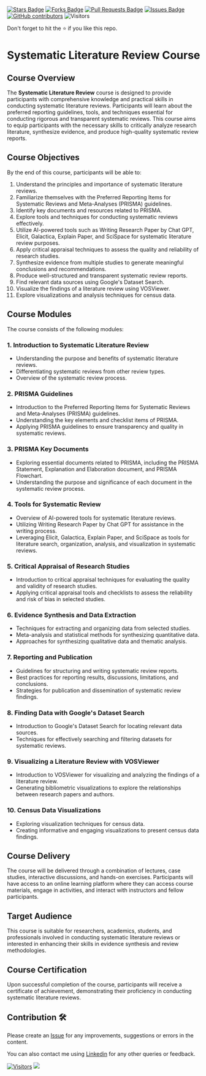 <a href="https://github.com/drshahizan/courses/stargazers"><img src="https://img.shields.io/github/stars/drshahizan/courses" alt="Stars Badge"/></a>
<a href="https://github.com/drshahizan/courses/network/members"><img src="https://img.shields.io/github/forks/drshahizan/courses" alt="Forks Badge"/></a>
<a href="https://github.com/drshahizan/courses/pulls"><img src="https://img.shields.io/github/issues-pr/drshahizan/courses" alt="Pull Requests Badge"/></a>
<a href="https://github.com/drshahizan/courses/issues"><img src="https://img.shields.io/github/issues/drshahizan/courses" alt="Issues Badge"/></a>
<a href="https://github.com/drshahizan/courses/graphs/contributors"><img alt="GitHub contributors" src="https://img.shields.io/github/contributors/drshahizan/courses?color=2b9348"></a>
![Visitors](https://api.visitorbadge.io/api/visitors?path=https%3A%2F%2Fgithub.com%2Fdrshahizan%2Fcourses&labelColor=%23d9e3f0&countColor=%23697689&style=flat)

Don't forget to hit the :star: if you like this repo.


# Systematic Literature Review Course

## Course Overview
The **Systematic Literature Review** course is designed to provide participants with comprehensive knowledge and practical skills in conducting systematic literature reviews. Participants will learn about the preferred reporting guidelines, tools, and techniques essential for conducting rigorous and transparent systematic reviews. This course aims to equip participants with the necessary skills to critically analyze research literature, synthesize evidence, and produce high-quality systematic review reports.

## Course Objectives
By the end of this course, participants will be able to:

1. Understand the principles and importance of systematic literature reviews.
2. Familiarize themselves with the Preferred Reporting Items for Systematic Reviews and Meta-Analyses (PRISMA) guidelines.
3. Identify key documents and resources related to PRISMA.
4. Explore tools and techniques for conducting systematic reviews effectively.
5. Utilize AI-powered tools such as Writing Research Paper by Chat GPT, Elicit, Galactica, Explain Paper, and SciSpace for systematic literature review purposes.
6. Apply critical appraisal techniques to assess the quality and reliability of research studies.
7. Synthesize evidence from multiple studies to generate meaningful conclusions and recommendations.
8. Produce well-structured and transparent systematic review reports.
9. Find relevant data sources using Google's Dataset Search.
10. Visualize the findings of a literature review using VOSViewer.
11. Explore visualizations and analysis techniques for census data.

## Course Modules
The course consists of the following modules:

### 1. Introduction to Systematic Literature Review
- Understanding the purpose and benefits of systematic literature reviews.
- Differentiating systematic reviews from other review types.
- Overview of the systematic review process.

### 2. PRISMA Guidelines
- Introduction to the Preferred Reporting Items for Systematic Reviews and Meta-Analyses (PRISMA) guidelines.
- Understanding the key elements and checklist items of PRISMA.
- Applying PRISMA guidelines to ensure transparency and quality in systematic reviews.

### 3. PRISMA Key Documents
- Exploring essential documents related to PRISMA, including the PRISMA Statement, Explanation and Elaboration document, and PRISMA Flowchart.
- Understanding the purpose and significance of each document in the systematic review process.

### 4. Tools for Systematic Review
- Overview of AI-powered tools for systematic literature reviews.
- Utilizing Writing Research Paper by Chat GPT for assistance in the writing process.
- Leveraging Elicit, Galactica, Explain Paper, and SciSpace as tools for literature search, organization, analysis, and visualization in systematic reviews.

### 5. Critical Appraisal of Research Studies
- Introduction to critical appraisal techniques for evaluating the quality and validity of research studies.
- Applying critical appraisal tools and checklists to assess the reliability and risk of bias in selected studies.

### 6. Evidence Synthesis and Data Extraction
- Techniques for extracting and organizing data from selected studies.
- Meta-analysis and statistical methods for synthesizing quantitative data.
- Approaches for synthesizing qualitative data and thematic analysis.

### 7. Reporting and Publication
- Guidelines for structuring and writing systematic review reports.
- Best practices for reporting results, discussions, limitations, and conclusions.
- Strategies for publication and dissemination of systematic review findings.

### 8. Finding Data with Google's Dataset Search
- Introduction to Google's Dataset Search for locating relevant data sources.
- Techniques for effectively searching and filtering datasets for systematic reviews.

### 9. Visualizing a Literature Review with VOSViewer
- Introduction to VOSViewer for visualizing and analyzing the findings of a literature review.
- Generating bibliometric visualizations to explore the relationships between research papers and authors.

### 10. Census Data Visualizations
- Exploring visualization techniques for census data.
- Creating informative and engaging visualizations to present census data findings.

## Course Delivery
The course will be delivered through a combination of lectures, case studies, interactive discussions, and hands-on exercises. Participants will have access to an online learning platform where they can access course materials, engage in activities, and interact with instructors and fellow participants.

## Target Audience
This course is suitable for researchers, academics, students, and professionals involved in conducting systematic literature reviews or interested in enhancing their skills in evidence synthesis and review methodologies.

## Course Certification
Upon successful completion of the course, participants will receive a certificate of achievement, demonstrating their proficiency in conducting systematic literature reviews.

## Contribution 🛠️
Please create an [Issue](https://github.com/drshahizan/courses/issues) for any improvements, suggestions or errors in the content.

You can also contact me using [Linkedin](https://www.linkedin.com/in/drshahizan/) for any other queries or feedback.

[![Visitors](https://api.visitorbadge.io/api/visitors?path=https%3A%2F%2Fgithub.com%2Fdrshahizan&labelColor=%23697689&countColor=%23555555&style=plastic)](https://visitorbadge.io/status?path=https%3A%2F%2Fgithub.com%2Fdrshahizan)
![](https://hit.yhype.me/github/profile?user_id=81284918)
